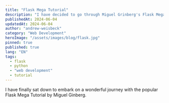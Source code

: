 ```yaml
---
title: "Flask Mega Tutorial"
description: "I have decided to go through Miguel Grinberg's Flask Mega Tutorial and discuss it in this blog post."
publishedAt: 2024-06-04
updatedAt: 2024-06-04
author: "andrew-weisbeck"
category: "Web Development"
heroImage: "/assets/images/blog/flask.jpg"
pinned: true
published: true
lang: "EN"
tags:
  - flask
  - python
  - "web development"
  - tutorial
---
```


I have finally sat down to embark on a wonderful journey with the popular Flask Mega Tutorial by Miguel Ginberg. 